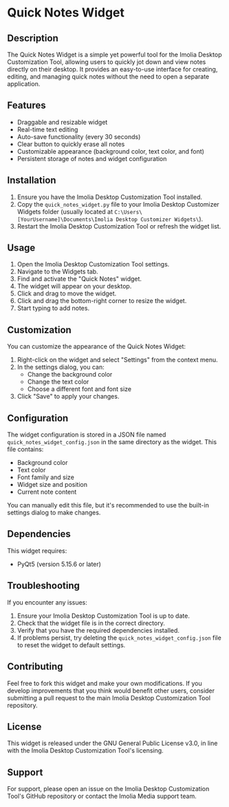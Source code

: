 # Quick Notes Widget

## Description
The Quick Notes Widget is a simple yet powerful tool for the Imolia Desktop Customization Tool, allowing users to quickly jot down and view notes directly on their desktop. It provides an easy-to-use interface for creating, editing, and managing quick notes without the need to open a separate application.

## Features
- Draggable and resizable widget
- Real-time text editing
- Auto-save functionality (every 30 seconds)
- Clear button to quickly erase all notes
- Customizable appearance (background color, text color, and font)
- Persistent storage of notes and widget configuration

## Installation
1. Ensure you have the Imolia Desktop Customization Tool installed.
2. Copy the `quick_notes_widget.py` file to your Imolia Desktop Customizer Widgets folder (usually located at `C:\Users\[YourUsername]\Documents\Imolia Desktop Customizer Widgets\`).
3. Restart the Imolia Desktop Customization Tool or refresh the widget list.

## Usage
1. Open the Imolia Desktop Customization Tool settings.
2. Navigate to the Widgets tab.
3. Find and activate the "Quick Notes" widget.
4. The widget will appear on your desktop.
5. Click and drag to move the widget.
6. Click and drag the bottom-right corner to resize the widget.
7. Start typing to add notes.

## Customization
You can customize the appearance of the Quick Notes Widget:

1. Right-click on the widget and select "Settings" from the context menu.
2. In the settings dialog, you can:
   - Change the background color
   - Change the text color
   - Choose a different font and font size
3. Click "Save" to apply your changes.

## Configuration
The widget configuration is stored in a JSON file named `quick_notes_widget_config.json` in the same directory as the widget. This file contains:

- Background color
- Text color
- Font family and size
- Widget size and position
- Current note content

You can manually edit this file, but it's recommended to use the built-in settings dialog to make changes.

## Dependencies
This widget requires:
- PyQt5 (version 5.15.6 or later)

## Troubleshooting
If you encounter any issues:
1. Ensure your Imolia Desktop Customization Tool is up to date.
2. Check that the widget file is in the correct directory.
3. Verify that you have the required dependencies installed.
4. If problems persist, try deleting the `quick_notes_widget_config.json` file to reset the widget to default settings.

## Contributing
Feel free to fork this widget and make your own modifications. If you develop improvements that you think would benefit other users, consider submitting a pull request to the main Imolia Desktop Customization Tool repository.

## License
This widget is released under the GNU General Public License v3.0, in line with the Imolia Desktop Customization Tool's licensing.

## Support
For support, please open an issue on the Imolia Desktop Customization Tool's GitHub repository or contact the Imolia Media support team.